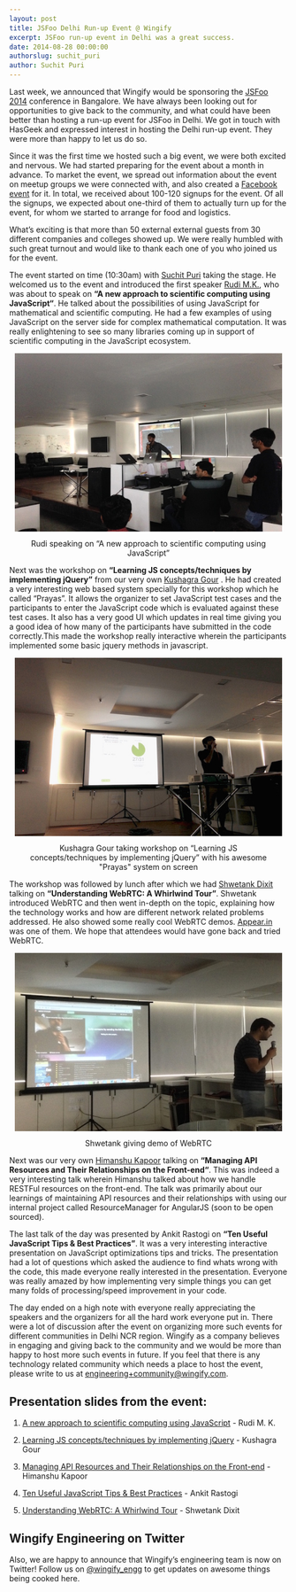 ```yaml
---
layout: post
title: JSFoo Delhi Run-up Event @ Wingify
excerpt: JSFoo run-up event in Delhi was a great success.
date: 2014-08-28 00:00:00
authorslug: suchit_puri
author: Suchit Puri
---
```


Last week, we announced that Wingify would be sponsoring the [JSFoo 2014](http://engineering.wingify.com/posts/jsfoo-run-up-event/) conference in Bangalore. We have always been looking out for opportunities to give back to the community, and what could have been better than hosting a run-up event for JSFoo in Delhi. We got in touch with HasGeek and expressed interest in hosting the Delhi run-up event. They were more than happy to let us do so.

Since it was the first time we hosted such a big event, we were both excited and nervous. We had started preparing for the event about a month in advance. To market the event, we spread out information about the event on meetup groups we were connected with, and also created a [Facebook event](https://www.facebook.com/events/1464410987176966/ ) for it. In total, we received about 100-120 signups for the event. Of all the signups, we expected about one-third of them to actually turn up for the event, for whom we started to arrange for food and logistics.

What’s exciting is that more than 50 external external guests from 30 different companies and colleges showed up. We were really humbled with such great turnout and would like to thank each one of you who joined us for the event.

The event started on time (10:30am) with [Suchit Puri](https://twitter.com/suchitpuri) taking the stage. He welcomed us to the event and introduced the first speaker [Rudi M.K.](https://github.com/rudimk), who was about to speak on **“A new approach to scientific computing using JavaScript“**. He talked about the possibilities of using JavaScript for mathematical and scientific computing. He had a few examples of using JavaScript on the server side for complex mathematical computation. It was really enlightening to see so many libraries coming up in support of scientific computing in the  JavaScript ecosystem.

<div style="text-align:center; margin: 10px;">
  <img src="/images/2014/09/0.jpg">
  <div style="margin: 10px;"> Rudi speaking on “A new approach to scientific computing using JavaScript”
  </div>
</div>

Next was the workshop on **“Learning JS concepts/techniques by implementing jQuery”** from our very own [Kushagra Gour](https://github.com/chinchang) . He had created a very interesting web based system specially for this workshop which he called “Prayas”. It allows the organizer to set JavaScript test cases and the participants to enter the JavaScript code which is evaluated against these test cases. It also has a very good UI which updates in real time giving you a good idea of how many of the participants have submitted in the code correctly.This made the workshop really interactive wherein the participants implemented some basic jquery methods in javascript.

<div style="text-align:center; margin: 10px;">
  <img src="/images/2014/09/1.jpg">
  <div style="margin: 10px;"> Kushagra Gour taking workshop on “Learning JS concepts/techniques by implementing jQuery” with his awesome "Prayas" system on screen
  </div>
</div>

The workshop was followed by lunch after which we had [Shwetank Dixit](https://twitter.com/shwetank) talking on **“Understanding WebRTC: A Whirlwind Tour”**. Shwetank introduced WebRTC and then went in-depth on the topic, explaining how the technology works and how are different network related problems addressed. He also showed some really cool WebRTC demos. [Appear.in](https://appear.in/) was one of them. We hope that attendees would have gone back and tried WebRTC.

<div style="text-align:center; margin: 10px;">
  <img src="/images/2014/09/2.jpg">
  <div style="margin: 10px;"> Shwetank giving demo of WebRTC 
  </div>
</div>

Next was our very own [Himanshu Kapoor](https://github.com/fleon/) talking on **“Managing API Resources and Their Relationships on the Front-end“**. This was indeed a very interesting talk wherein Himanshu talked about how we handle RESTFul resources on the front-end. The talk was primarily about our learnings of maintaining API resources and their relationships with using our internal project called ResourceManager for AngularJS (soon to be open sourced).


The  last talk of the day was presented by Ankit Rastogi on **“Ten Useful JavaScript Tips & Best Practices”**. It was a very interesting interactive presentation on JavaScript optimizations tips and tricks. The presentation had a lot of questions which asked the audience to find whats wrong with the code, this made everyone really interested in the presentation. Everyone was really amazed by how implementing very simple things you can get many folds of processing/speed improvement in your code.

The day ended on a high note with everyone really appreciating the speakers and the organizers for all the hard work everyone put in. There were a lot of discussion after the event on organizing more such events for different communities in Delhi NCR region. Wingify as a company believes in engaging and giving back to the community and we would be more than happy to host more such events in future. If you feel that there is any technology related  community which needs a place to host the event, please write to us at [engineering+community@wingify.com](mailto:engineering+community@wingify.com).

## Presentation slides from the event:

1. [A new approach to scientific computing using JavaScript](http://slides.com/rudimk/jsmath#/ ) - Rudi M. K.

2. [Learning JS concepts/techniques by implementing jQuery](http://www.slideshare.net/wingify_engineering/learn-js-concepts-by-implementing-jquery) - Kushagra Gour

3. [Managing API Resources and Their Relationships on the Front-end](http://www.slideshare.net/wingify_engineering/resources-and-relationships-at-frontend) - 
Himanshu Kapoor

4. [Ten Useful JavaScript Tips & Best Practices](http://www.slideshare.net/ankit0rastogi/ten-useful-javascript-tips-best-practices) - Ankit Rastogi

5. [Understanding WebRTC: A Whirlwind Tour](http://shwetankdixit.com/downloads/jsfooRunnup.pdf) - Shwetank Dixit

## Wingify Engineering on Twitter

Also, we are happy to announce that Wingify’s engineering team is now on Twitter! Follow us on [@wingify_engg](https://twitter.com/wingify_engg) to get updates on awesome things being cooked here.



